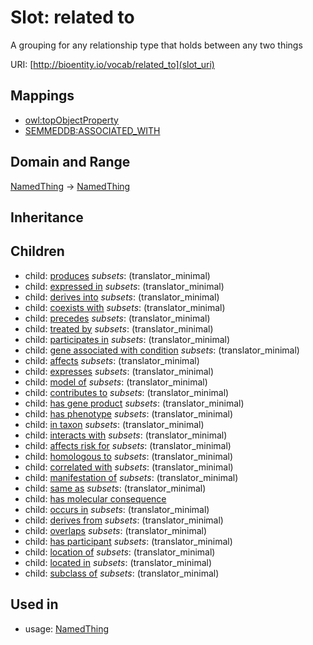 # Slot: related to


A grouping for any relationship type that holds between any two things

URI: [http://bioentity.io/vocab/related_to](slot_uri)
## Mappings

 * [owl:topObjectProperty](http://purl.obolibrary.org/obo/owl_topObjectProperty)
 * [SEMMEDDB:ASSOCIATED_WITH](http://purl.obolibrary.org/obo/SEMMEDDB_ASSOCIATED_WITH)
## Domain and Range

[NamedThing](NamedThing.md) -> [NamedThing](NamedThing.md)
## Inheritance

## Children

 *  child: [produces](produces.md) *subsets*: (translator_minimal)
 *  child: [expressed in](expressed_in.md) *subsets*: (translator_minimal)
 *  child: [derives into](derives_into.md) *subsets*: (translator_minimal)
 *  child: [coexists with](coexists_with.md) *subsets*: (translator_minimal)
 *  child: [precedes](precedes.md) *subsets*: (translator_minimal)
 *  child: [treated by](treated_by.md) *subsets*: (translator_minimal)
 *  child: [participates in](participates_in.md) *subsets*: (translator_minimal)
 *  child: [gene associated with condition](gene_associated_with_condition.md) *subsets*: (translator_minimal)
 *  child: [affects](affects.md) *subsets*: (translator_minimal)
 *  child: [expresses](expresses.md) *subsets*: (translator_minimal)
 *  child: [model of](model_of.md) *subsets*: (translator_minimal)
 *  child: [contributes to](contributes_to.md) *subsets*: (translator_minimal)
 *  child: [has gene product](has_gene_product.md) *subsets*: (translator_minimal)
 *  child: [has phenotype](has_phenotype.md) *subsets*: (translator_minimal)
 *  child: [in taxon](in_taxon.md) *subsets*: (translator_minimal)
 *  child: [interacts with](interacts_with.md) *subsets*: (translator_minimal)
 *  child: [affects risk for](affects_risk_for.md) *subsets*: (translator_minimal)
 *  child: [homologous to](homologous_to.md) *subsets*: (translator_minimal)
 *  child: [correlated with](correlated_with.md) *subsets*: (translator_minimal)
 *  child: [manifestation of](manifestation_of.md) *subsets*: (translator_minimal)
 *  child: [same as](same_as.md) *subsets*: (translator_minimal)
 *  child: [has molecular consequence](has_molecular_consequence.md)
 *  child: [occurs in](occurs_in.md) *subsets*: (translator_minimal)
 *  child: [derives from](derives_from.md) *subsets*: (translator_minimal)
 *  child: [overlaps](overlaps.md) *subsets*: (translator_minimal)
 *  child: [has participant](has_participant.md) *subsets*: (translator_minimal)
 *  child: [location of](location_of.md) *subsets*: (translator_minimal)
 *  child: [located in](located_in.md) *subsets*: (translator_minimal)
 *  child: [subclass of](subclass_of.md) *subsets*: (translator_minimal)
## Used in

 *  usage: [NamedThing](NamedThing.md)
